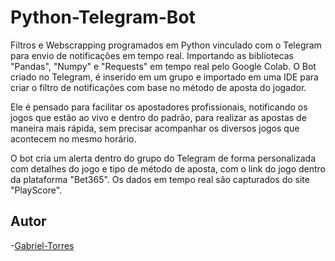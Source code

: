 # Python-Telegram-Bot

Filtros e Webscrapping programados em Python vinculado com o Telegram para envio de notificações em tempo real. Importando as bibliotecas "Pandas", "Numpy" e "Requests" em tempo real pelo Google Colab. O Bot criado no Telegram, é inserido em um grupo e importado em uma IDE para criar o filtro de notificações com base no método de aposta do jogador. 

Ele é pensado para facilitar os apostadores profissionais, notificando os jogos que estão ao vivo e dentro do padrão, para realizar as apostas de maneira mais rápida, sem precisar acompanhar os diversos jogos que acontecem no mesmo horário.

O bot cria um alerta dentro do grupo do Telegram de forma personalizada com detalhes do jogo e tipo de método de aposta, com o link do jogo dentro da plataforma "Bet365". Os dados em tempo real são capturados do site "PlayScore".

## Autor

-[Gabriel-Torres](https://github.com/gabTorres2003)
